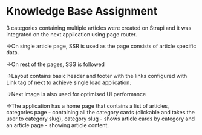 # Knowledge Base Assignment
3 categories containing multiple articles were created on Strapi and it was integrated on the next application using page router. 

->On single article page, SSR is used as the page consists of article specific data.

->On rest of the pages, SSG is followed

->Layout contains basic header and footer with the links configured with Link tag of next to achieve single load application.

->Next image is also used for optimised UI performance

->The application has a home page that contains a list of articles, categories page - containing all the category cards (clickable and takes the user to category slug), category slug - shows article cards by category and an article page - showing article content.
